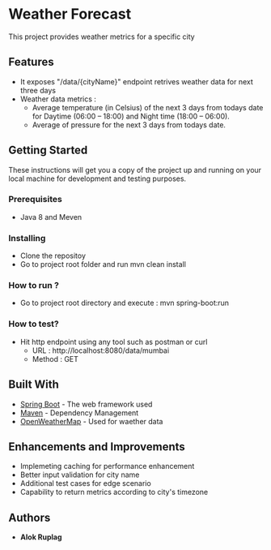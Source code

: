 # Weather Forecast

This project provides weather metrics for a specific city

## Features 
- It exposes "/data/{cityName}" endpoint retrives weather data for next three days
- Weather data metrics :
 	- Average temperature (in Celsius) of the next 3 days from todays date for Daytime (06:00 – 18:00) and Night time (18:00 – 06:00).
 	- Average of pressure for the next 3 days from todays date.
	
## Getting Started

These instructions will get you a copy of the project up and running on your local machine for development and testing purposes.

### Prerequisites

- Java 8 and Meven 

### Installing

- Clone the repositoy
- Go to project root folder and run mvn clean install

### How to run ?

- Go to project root directory and execute : mvn spring-boot:run

### How to test?

- Hit http endpoint using any tool such as postman or curl 
	- URL : http://localhost:8080/data/mumbai 
	- Method : GET

## Built With

* [Spring Boot](http://spring.io/projects/spring-boot) - The web framework used
* [Maven](https://maven.apache.org/) - Dependency Management
* [OpenWeatherMap](https://openweathermap.org/forecast5) - Used for waether data

## Enhancements and Improvements
* Implemeting caching for performance enhancement
* Better input validation for city name
* Additional test cases for edge scenario
* Capability to return metrics according to city's timezone

## Authors

* **Alok Ruplag**



